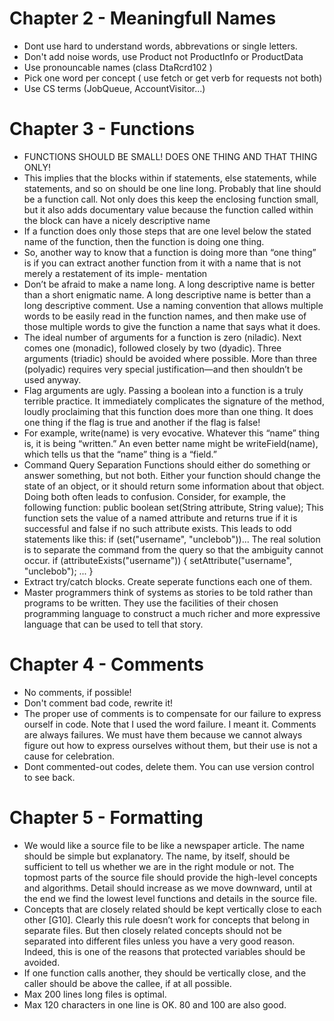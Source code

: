 # Chapter 2 - Meaningfull Names

- Dont use hard to understand words, abbrevations or single letters.
- Don't add noise words, use Product not ProductInfo or ProductData
- Use pronouncable names (class DtaRcrd102 )
- Pick one word per concept ( use fetch or get verb for requests not both)
- Use CS terms (JobQueue, AccountVisitor...)

# Chapter 3 - Functions

- FUNCTIONS SHOULD BE SMALL! DOES ONE THING AND THAT THING ONLY!
- This implies that the blocks within if statements, else statements, while statements, and so on should be one line long. Probably that line should be a function call. Not only does this keep the enclosing function small, but it also adds documentary value because the function called within the block can have a nicely descriptive name
- If a function does only those steps that are one level below the stated name of the function, then the function is doing one thing.
- So, another way to know that a function is doing more than “one thing” is if you can extract another function from it with a name that is not merely a restatement of its imple- mentation
- Don’t be afraid to make a name long. A long descriptive name is better than a short enigmatic name. A long descriptive name is better than a long descriptive comment. Use a naming convention that allows multiple words to be easily read in the function names, and then make use of those multiple words to give the function a name that says what it does.
- The ideal number of arguments for a function is zero (niladic). Next comes one (monadic), followed closely by two (dyadic). Three arguments (triadic) should be avoided where possible. More than three (polyadic) requires very special justification—and then shouldn’t be used anyway.
- Flag arguments are ugly. Passing a boolean into a function is a truly terrible practice. It immediately complicates the signature of the method, loudly proclaiming that this function does more than one thing. It does one thing if the flag is true and another if the flag is false!
- For example, write(name) is very evocative. Whatever this “name” thing is, it is being “written.” An even better name might be writeField(name), which tells us that the “name” thing is a “field.”
- Command Query Separation
  Functions should either do something or answer something, but not both. Either your function should change the state of an object, or it should return some information about that object. Doing both often leads to confusion. Consider, for example, the following function:
  public boolean set(String attribute, String value);
  This function sets the value of a named attribute and returns true if it is successful and
  false if no such attribute exists. This leads to odd statements like this: if (set("username", "unclebob"))... The real solution is to separate the command from the query so that the ambiguity cannot occur.
  if (attributeExists("username")) { setAttribute("username", "unclebob"); ...
  }
- Extract try/catch blocks. Create seperate functions each one of them.
- Master programmers think of systems as stories to be told rather than programs to be written. They use the facilities of their chosen programming language to construct a much richer and more expressive language that can be used to tell that story.

# Chapter 4 - Comments

- No comments, if possible!
- Don't comment bad code, rewrite it!
- The proper use of comments is to compensate for our failure to express ourself in code. Note that I used the word failure. I meant it. Comments are always failures. We must have them because we cannot always figure out how to express ourselves without them, but their use is not a cause for celebration.
- Dont commented-out codes, delete them. You can use version control to see back.

# Chapter 5 - Formatting

- We would like a source file to be like a newspaper article. The name should be simple but explanatory. The name, by itself, should be sufficient to tell us whether we are in the right module or not. The topmost parts of the source file should provide the high-level concepts and algorithms. Detail should increase as we move downward, until at the end we find the lowest level functions and details in the source file.
- Concepts that are closely related should be kept vertically close to each other [G10]. Clearly this rule doesn’t work for concepts that belong in separate files. But then closely related concepts should not be separated into different files unless you have a very good reason. Indeed, this is one of the reasons that protected variables should be avoided.
- If one function calls another, they should be vertically close, and the caller should be above the callee, if at all possible.
- Max 200 lines long files is optimal.
- Max 120 characters in one line is OK. 80 and 100 are also good.
